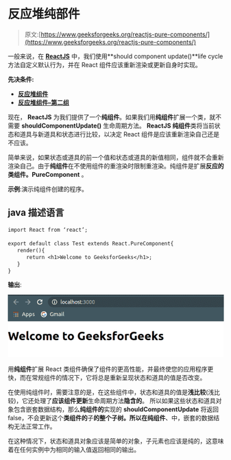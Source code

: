 # 反应堆纯部件

> 原文:[https://www.geeksforgeeks.org/reactjs-pure-components/](https://www.geeksforgeeks.org/reactjs-pure-components/)

一般来说，在 [**ReactJS**](https://www.geeksforgeeks.org/react-js-introduction-working/) 中，我们使用**should component update()**life cycle 方法自定义默认行为，并在 React 组件应该重新渲染或更新自身时实现。

**先决条件:**

*   [**反应堆组件**](https://www.geeksforgeeks.org/reactjs-components/)
*   [**反应堆组件–第二组**](https://www.geeksforgeeks.org/reactjs-components-set-2/)

现在， **ReactJS** 为我们提供了一个**纯组件**。如果我们用**纯组件**扩展一个类，就不需要 **shouldComponentUpdate()** 生命周期方法。 **ReactJS 纯组件**类将当前状态和道具与新道具和状态进行比较，以决定 React 组件是应该重新渲染自己还是不应该。

简单来说，如果状态或道具的前一个值和状态或道具的新值相同，组件就不会重新渲染自己。由于**纯组件**在不使用组件的重渲染时限制重渲染。纯组件是扩展**反应的类组件。PureComponent** 。

**示例**:演示纯组件创建的程序。

## java 描述语言

```
import React from ‘react’;

export default class Test extends React.PureComponent{
   render(){
      return <h1>Welcome to GeeksforGeeks</h1>;
   }
}
```

**输出**:

[![](img/2b1227d3c84b365cc120b6921a961bcc.png)](https://media.geeksforgeeks.org/wp-content/uploads/20200717103720/Screenshotfrom20200501143518-300x86.png)

用**纯组件**扩展 React 类组件确保了组件的更高性能，并最终使您的应用程序更快，而在常规组件的情况下，它将总是重新呈现状态和道具的值是否改变。

在使用纯组件时，需要注意的是，在这些组件中，状态和道具的值是**浅比较**(浅比较)，它还处理了**应该组件更新**生命周期方法**隐含的**。
所以如果这些状态和道具对象包含嵌套数据结构，那么**纯组件的**实现的 **shouldComponentUpdate** 将返回 false，不会更新这个**类组件的**子**的整个子树。**所以在**纯组件**、中，嵌套的数据结构无法正常工作。

在这种情况下，状态和道具对象应该是简单的对象，子元素也应该是纯的，这意味着在任何实例中为相同的输入值返回相同的输出。